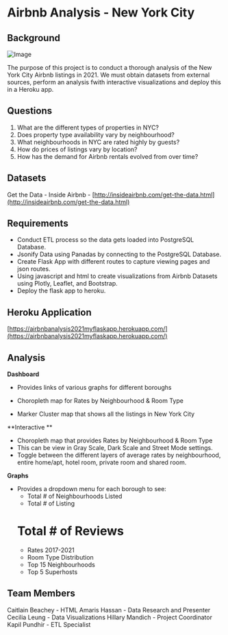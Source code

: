 # Airbnb Analysis - New York City

## Background
![Image](https://cleaningbusinesstoday.com/wp-content/uploads/EasyDNNNews/1937/600600p3069EDNmain1937airbnb-nyc-600-x-250.jpg)

The purpose of this project is to conduct a thorough analysis of the New York City Airbnb listings in 2021.  We must obtain datasets from external sources, perform an analysis fwith interactive visualizations and deploy this in a Heroku app.  


## Questions

1.  What are the different types of properties in NYC?
2.  Does property type availability vary by neighbourhood?
3.  What neighbourhoods in NYC are rated highly by guests?
4.  How do prices of listings vary by location?
5.  How has the demand for Airbnb rentals evolved from over time?

## Datasets

Get the Data - Inside Airbnb - [http://insideairbnb.com/get-the-data.html](http://insideairbnb.com/get-the-data.html)

## Requirements

* Conduct ETL process so the data gets loaded into PostgreSQL Database.
* Jsonify Data using Panadas by connecting to the PostgreSQL Database.
* Create Flask App with different routes to capture viewing pages and json routes. 
* Using javascript and html to create visualizations from Airbnb Datasets using Plotly, Leaflet, and Bootstrap.
* Deploy the flask app to heroku.

## Heroku Application
[https://airbnbanalysis2021myflaskapp.herokuapp.com/](https://airbnbanalysis2021myflaskapp.herokuapp.com/)

## Analysis

**Dashboard**
* Provides links of various graphs for different boroughs
 
* Choropleth map for Rates by Neighbourhood & Room Type
* Marker Cluster map that shows all the listings in New York City
  
**Interactive **
  * Choropleth map that provides Rates by Neighbourhood & Room Type
  * This can be view in Gray Scale, Dark Scale and Street Mode settings.
  * Toggle between the different layers of average rates by neighbourhood, entire home/apt, hotel room, private room and shared room.

**Graphs**
  * Provides a dropdown menu for each borough to see:
    * Total # of Neighbourhoods Listed
    * Total # of Listing
    # Total # of Reviews
    * Rates 2017-2021
    * Room Type Distribution
    * Top 15 Neighbourhoods
    * Top 5 Superhosts


## Team Members 
Caitlain Beachey - HTML
Amaris Hassan - Data Research and Presenter
Cecilia Leung - Data Visualizations
Hillary Mandich - Project Coordinator
Kapil Pundhir - ETL Specialist
